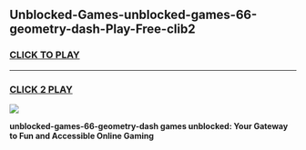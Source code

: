 
## Unblocked-Games-unblocked-games-66-geometry-dash-Play-Free-clib2
<h3>
<a href="https://premium76.site?title=unblocked-games-66-geometry-dash&ref=19M">CLICK TO PLAY</a></h3>
<hr>

<h3>
<a href="https://premium76.site?title=unblocked-games-66-geometry-dash&ref=19M">CLICK 2 PLAY</a>
  
</h3>

<a href="https://premium76.site?title=unblocked-games-66-geometry-dash&ref=19M"><img src="https://clearcache.store/games.png"></a>


**unblocked-games-66-geometry-dash games unblocked: Your Gateway to Fun and Accessible Online Gaming**
